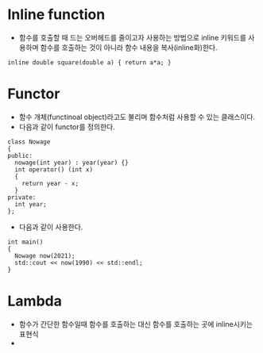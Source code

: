 # Inline function
* 함수를 호출할 때 드는 오버헤드를 줄이고자 사용하는 방법으로 inline 키워드를 사용하며 함수를 호출하는 것이 아니라 함수 내용을 복사(inline화)한다.
<pre>
<code>inline double square(double a) { return a*a; }</code></pre>

# Functor
* 함수 개체(functinoal object)라고도 불리며 함수처럼 사용할 수 있는 클래스이다.
* 다음과 같이 functor를 정의한다.
<pre>
<code>class Nowage
{
public:
  nowage(int year) : year(year) {}
  int operator() (int x)
  {
    return year - x;
  }
private:
  int year;
};</code></pre>
* 다음과 같이 사용한다.
<pre>
<code>int main()
{
  Nowage now(2021);
  std::cout << now(1990) << std::endl;
}</code></pre>

# Lambda
* 함수가 간단한 함수일때 함수를 호출하는 대신 함수를 호출하는 곳에 inline시키는 표현식
* 
